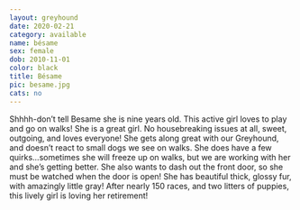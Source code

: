 ```yaml
---
layout: greyhound
date: 2020-02-21
category: available
name: bésame
sex: female
dob: 2010-11-01
color: black
title: Bésame
pic: besame.jpg
cats: no
---
```

Shhhh-don’t tell Besame she is nine years old.  This active girl loves to play and go on walks! She is a great girl. No housebreaking issues at all, sweet, outgoing, and loves everyone! She gets along great with our Greyhound, and doesn’t react to small dogs we see on walks. 
She does have a few quirks...sometimes she will freeze up on walks, but we are working with her and she’s getting better. She also wants to dash out the front door, so she must be watched when the door is open! 
She has beautiful thick, glossy fur, with amazingly little gray! 
After nearly 150 races, and two litters of puppies, this lively girl is loving her retirement!

